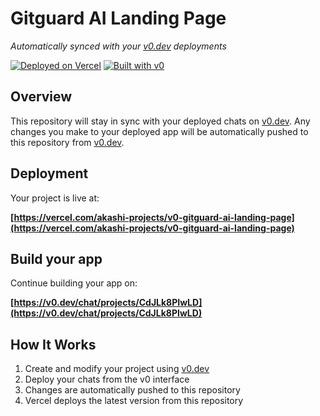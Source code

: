 # Gitguard AI Landing Page

*Automatically synced with your [v0.dev](https://v0.dev) deployments*

[![Deployed on Vercel](https://img.shields.io/badge/Deployed%20on-Vercel-black?style=for-the-badge&logo=vercel)](https://vercel.com/akashi-projects/v0-gitguard-ai-landing-page)
[![Built with v0](https://img.shields.io/badge/Built%20with-v0.dev-black?style=for-the-badge)](https://v0.dev/chat/projects/CdJLk8PIwLD)

## Overview

This repository will stay in sync with your deployed chats on [v0.dev](https://v0.dev).
Any changes you make to your deployed app will be automatically pushed to this repository from [v0.dev](https://v0.dev).

## Deployment

Your project is live at:

**[https://vercel.com/akashi-projects/v0-gitguard-ai-landing-page](https://vercel.com/akashi-projects/v0-gitguard-ai-landing-page)**

## Build your app

Continue building your app on:

**[https://v0.dev/chat/projects/CdJLk8PIwLD](https://v0.dev/chat/projects/CdJLk8PIwLD)**

## How It Works

1. Create and modify your project using [v0.dev](https://v0.dev)
2. Deploy your chats from the v0 interface
3. Changes are automatically pushed to this repository
4. Vercel deploys the latest version from this repository
